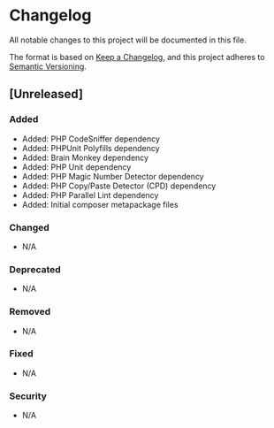 # Changelog

All notable changes to this project will be documented in this file.

The format is based on [Keep a Changelog](https://keepachangelog.com/en/1.0.0/),
and this project adheres to [Semantic Versioning](https://semver.org/spec/v2.0.0.html).

## [Unreleased]

### Added

- Added: PHP CodeSniffer dependency
- Added: PHPUnit Polyfills dependency
- Added: Brain Monkey dependency
- Added: PHP Unit dependency
- Added: PHP Magic Number Detector dependency
- Added: PHP Copy/Paste Detector (CPD) dependency
- Added: PHP Parallel Lint dependency
- Added: Initial composer metapackage files

### Changed

- N/A

### Deprecated

- N/A

### Removed

- N/A

### Fixed

- N/A

### Security

- N/A
